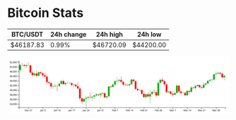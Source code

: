 # Bitcoin Stats

BTC/USDT|24h change|24h high|24h low|
|---|---|---|---|
|$46187.83|0.99%|$46720.09|$44200.00|

<img src="./chart.svg">
